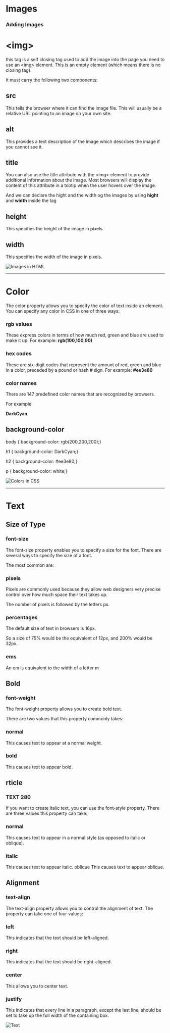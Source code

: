 #  Images

### Adding Images

# \<img>
this tag is a self closing tag used to add the image into the page 
you need to use an \<img>
element. This is an empty 
element (which means there is 
no closing tag). 

It must carry the following two components:


## src
This tells the browser where 
it can find the image file.
This will usually be a relative URL 
pointing to an image on your 
own site.

## alt
This provides a text description 
of the image which describes the 
image if you cannot see it.

## title
You can also use the title
attribute with the \<img> element 
to provide additional information 
about the image.
Most browsers 
will display the content of this 
attribute in a tootip when the 
user hovers over the image.

And we can declare the hight and the width og the images by using **hight** and **width** inside the tag

## height
This specifies the height of the 
image in pixels.
## width
This specifies the width of the 
image in pixels.

![Images in HTML](https://encrypted-tbn0.gstatic.com/images?q=tbn:ANd9GcSlj-JCS6Ht9I6BaWEOKbRk5d7dbrsMeBWG_w&usqp=CAU)


-----------------------

# Color

The color property allows you 
to specify the color of text inside 
an element. You can specify any 
color in CSS in one of three ways:

### rgb values
These express colors in terms 
of how much red, green and 
blue are used to make it up. For 
example: **rgb(100,100,90)**
### hex codes
These are six-digit codes that 
represent the amount of red, 
green and blue in a color, 
preceded by a pound or hash \# 
sign. For example: **\#ee3e80**
### color names
There are 147 predefined color 
names that are recognized 
by browsers.

For example: 

**DarkCyan**

## background-color

body {
background-color: rgb(200,200,200);}

h1 {
background-color: DarkCyan;}

h2 {
background-color: #ee3e80;}

p {
background-color: white;}

![Colors in CSS](https://encrypted-tbn0.gstatic.com/images?q=tbn:ANd9GcTXspslhXuzz4d4Q8bFJMFHHdZ10-EWbx5L1Zxhu_VM_5qknRGSZ2Yw57basfZbfJaA_d0&usqp=CAU)

-----------------------

# Text

## Size of Type
### font-size

The font-size property enables 
you to specify a size for the 
font. There are several ways to 
specify the size of a font.

The most common are:
### pixels
Pixels are commonly used 
because they allow web 
designers very precise control 
over how much space their text 
takes up.

The number of pixels is 
followed by the letters px.

### percentages
The default size of text in 
browsers is 16px.

So a size of 75% would be the equivalent of 
12px, and 200% would be 32px.

### ems
An em is equivalent to the width 
of a letter m


## Bold
### font-weight

The font-weight property 
allows you to create bold text. 

There are two values that this 
property commonly takes:

### normal
This causes text to appear at a 
normal weight.

### bold
This causes text to appear bold.

## rticle
### TEXT 280
If you want to create italic text, 
you can use the font-style
property. There are three values 
this property can take:

### normal
This causes text to appear in a 
normal style (as opposed to italic 
or oblique).

### italic
This causes text to appear italic.
oblique
This causes text to appear 
oblique.


## Alignment
### text-align

The text-align property allows 
you to control the alignment of 
text. The property can take one 
of four values:

### left
This indicates that the text 
should be left-aligned.

### right
This indicates that the text 
should be right-aligned.

### center
This allows you to center text.

### justify
This indicates that every line in 
a paragraph, except the last line, 
should be set to take up the full 
width of the containing box.

![Text](https://encrypted-tbn0.gstatic.com/images?q=tbn:ANd9GcQXR1e0mg8T5EWcv16oPOBjPhYijLBiT7GDyA&usqp=CAU)
